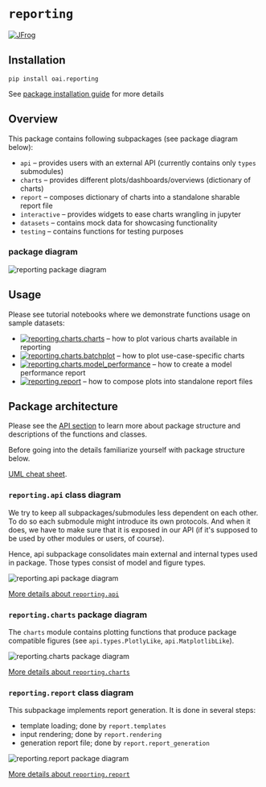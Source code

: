 # `reporting`

[![JFrog](https://img.shields.io/badge/JFrog-Artifact-darkgreen?style=for-the-badge)](https://mckinsey.jfrog.io/ui/packages/pypi:%2F%2Foai.reporting)

## Installation

```shell
pip install oai.reporting
```
See [package installation guide](../../../README.md) for more details

## Overview

This package contains following subpackages (see package diagram below):
* `api` – provides users with an external API (currently contains only `types` submodules)
* `charts` – provides different plots/dashboards/overviews (dictionary of charts)
* `report` – composes dictionary of charts into a standalone sharable report file
* `interactive` – provides widgets to ease charts wrangling in jupyter
* `datasets` – contains mock data for showcasing functionality
* `testing` – contains functions for testing purposes

### package diagram

![reporting package diagram](../../docs/diagrams/reporting.png)


## Usage 

Please see tutorial notebooks where we demonstrate functions usage on sample datasets:
  + [![reporting.charts.charts](https://img.shields.io/badge/TUTORIAL-charts-orange?logo=Jupyter&style=flat)](notebooks/charts/charts.ipynb) – how to plot various charts available in reporting
  + [![reporting.charts.batchplot](https://img.shields.io/badge/TUTORIAL-charts.batch__analytics-orange?logo=Jupyter&style=flat)](notebooks/charts/batchplot.ipynb) – how to plot use-case-specific charts
  + [![reporting.charts.model_performance](https://img.shields.io/badge/TUTORIAL-charts.modeling-orange?logo=Jupyter&style=flat)](notebooks/charts/model_performance.ipynb) – how to create a model performance report
  + [![reporting.report](https://img.shields.io/badge/TUTORIAL-report-orange?logo=Jupyter&style=flat)](notebooks/report.ipynb) – how to compose plots into standalone report files

## Package architecture

Please see the [API section](../../../../../docs/build/apidoc/reporting/modules.rst)
to learn more about package structure and descriptions of the functions and classes.

Before going into the details familiarize yourself with package structure below.

[UML cheat sheet](http://uml-diagrams.org).

### `reporting.api` class diagram

We try to keep all subpackages/submodules less dependent on each other.
To do so each submodule might introduce its own protocols.
And when it does, we have to make sure that it is exposed in our API
(if it's supposed to be used by other modules or users, of course).

Hence, api subpackage consolidates main external and internal types used in package.
Those types consist of model and figure types.

![reporting.api package diagram](../../docs/diagrams/api.png)

[More details about `reporting.api`](../../../../../docs/build/apidoc/reporting/reporting.api.types.rst)

### `reporting.charts` package diagram

The `charts` module contains plotting functions that produce
package compatible figures (see `api.types.PlotlyLike`, `api.MatplotlibLike`).

![reporting.charts package diagram](../../docs/diagrams/charts.png)

[More details about `reporting.charts`](../../../../../docs/build/apidoc/reporting/reporting.charts.rst)

### `reporting.report` class diagram

This subpackage implements report generation.
It is done in several steps:
* template loading; done by `report.templates`
* input rendering; done by `report.rendering`
* generation report file; done by `report.report_generation`

![reporting.report package diagram](../../docs/diagrams/report.png)

[More details about `reporting.report`](../../../../../docs/build/apidoc/reporting/reporting.report.rst)
